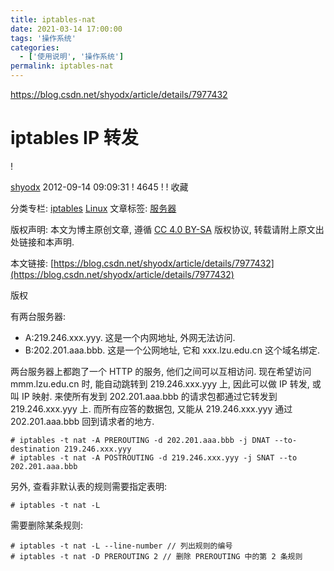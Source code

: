 ```yaml
---
title: iptables-nat
date: 2021-03-14 17:00:00
tags: '操作系统'
categories:
  - ['使用说明', '操作系统']
permalink: iptables-nat
---
```


https://blog.csdn.net/shyodx/article/details/7977432

# iptables IP 转发

! [](https://csdnimg.cn/release/blogv2/dist/pc/img/original.png)

[shyodx](https://blog.csdn.net/shyodx) 2012-09-14 09:09:31 ! [](https://csdnimg.cn/release/blogv2/dist/pc/img/articleReadEyes.png) 4645 ! [](https://csdnimg.cn/release/blogv2/dist/pc/img/tobarCollect.png) ! [](https://csdnimg.cn/release/blogv2/dist/pc/img/tobarCollectionActive.png) 收藏

分类专栏: [iptables](https://blog.csdn.net/shyodx/category_1237577.html) [Linux](https://blog.csdn.net/shyodx/category_912066.html) 文章标签: [服务器](https://www.csdn.net/tags/MtTaEg0sNDcxOTgtYmxvZwO0O0OO0O0O.html)

版权声明: 本文为博主原创文章, 遵循 [CC 4.0 BY-SA](http://creativecommons.org/licenses/by-sa/4.0/) 版权协议, 转载请附上原文出处链接和本声明.

本文链接: [https://blog.csdn.net/shyodx/article/details/7977432](https://blog.csdn.net/shyodx/article/details/7977432)

版权

有两台服务器:

*   A:219.246.xxx.yyy. 这是一个内网地址, 外网无法访问.
*   B:202.201.aaa.bbb. 这是一个公网地址, 它和 xxx.lzu.edu.cn 这个域名绑定.

两台服务器上都跑了一个 HTTP 的服务, 他们之间可以互相访问. 现在希望访问 mmm.lzu.edu.cn 时, 能自动跳转到 219.246.xxx.yyy 上, 因此可以做 IP 转发, 或叫 IP 映射. 来使所有发到 202.201.aaa.bbb 的请求包都通过它转发到 219.246.xxx.yyy 上. 而所有应答的数据包, 又能从 219.246.xxx.yyy 通过 202.201.aaa.bbb 回到请求者的地方.



```
# iptables -t nat -A PREROUTING -d 202.201.aaa.bbb -j DNAT --to-destination 219.246.xxx.yyy
# iptables -t nat -A POSTROUTING -d 219.246.xxx.yyy -j SNAT --to 202.201.aaa.bbb
```

另外, 查看非默认表的规则需要指定表明:

```
# iptables -t nat -L
```
需要删除某条规则:

```
# iptables -t nat -L --line-number // 列出规则的编号
# iptables -t nat -D PREROUTING 2 // 删除 PREROUTING 中的第 2 条规则
```
